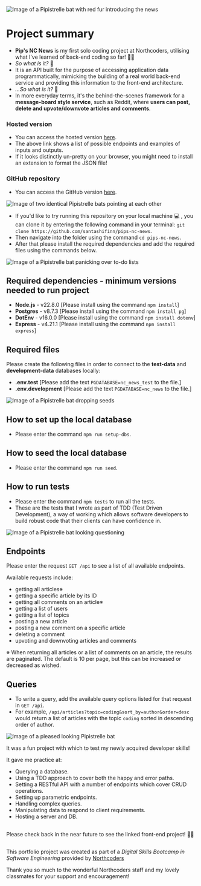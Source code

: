![Image of a Pipistrelle bat with red fur introducing the news](http://pipmurphy.com/nc-news-header.png)

# Project summary

- **Pip's NC News** is my first solo coding project at Northcoders, utilising what I've learned of back-end coding so far! 👩‍💻
- _So what is it?_ 🙋
- It is an API built for the purpose of accessing application data programmatically, mimicking the building of a real world back-end service and providing this information to the front-end architecture.
- _...So what is it?_ 🤔
- In more everyday terms, it's the behind-the-scenes framework for a **message-board style service**, such as Reddit, where **users can post, delete and upvote/downvote articles and comments**.

### Hosted version

- You can access the hosted version [here](https://pips-nc-news.onrender.com/api).
- The above link shows a list of possible endpoints and examples of inputs and outputs.
- If it looks distinctly un-pretty on your browser, you might need to install an extension to format the JSON file!

### GitHub repository

- You can access the GitHub version [here](https://github.com/santashifinn/pips-nc-news).

![Image of two identical Pipistrelle bats pointing at each other](http://pipmurphy.com/nc-news-clone.png)

- If you'd like to try running this repository on your local machine 💻 , you can clone it by entering the following command in your terminal: `git clone https://github.com/santashifinn/pips-nc-news`.
- Then navigate into the folder using the command `cd pips-nc-news`.
- After that please install the required dependencies and add the required files using the commands below.

![Image of a Pipistrelle bat panicking over to-do lists](http://pipmurphy.com/nc-news-requirements.png)

## Required dependencies - minimum versions needed to run project

- **Node.js** - v22.8.0 [Please install using the command `npm install`]
- **Postgres** - v8.7.3 [Please install using the command `npm install pg`]
- **DotEnv** - v16.0.0 [Please install using the command `npm install dotenv`]
- **Express** - v4.21.1 [Please install using the command `npm install express`]

## Required files

Please create the following files in order to connect to the **test-data** and **development-data** databases locally:

- **.env.test** [Please add the text `PGDATABASE=nc_news_test` to the file.]
- **.env.development** [Please add the text `PGDATABASE=nc_news` to the file.]

![Image of a Pipistrelle bat dropping seeds](http://pipmurphy.com/nc-news-setupseed.png)

## How to set up the local database

- Please enter the command `npm run setup-dbs`.

## How to seed the local database

- Please enter the command `npm run seed`.

## How to run tests

- Please enter the command `npm tests` to run all the tests.
- These are the tests that I wrote as part of TDD (Test Driven Development), a way of working which allows software developers to build robust code that their clients can have confidence in.

![Image of a Pipistrelle bat looking questioning](http://pipmurphy.com/nc-news-endpointsqueries.png)

## Endpoints

Please enter the request `GET /api` to see a list of all available endpoints.

Available requests include:

- getting all articles※
- getting a specific article by its ID
- getting all comments on an article※
- getting a list of users
- getting a list of topics
- posting a new article
- posting a new comment on a specific article
- deleting a comment
- upvoting and downvoting articles and comments

※ When returning all articles or a list of comments on an article, the results are paginated.
The default is 10 per page, but this can be increased or decreased as wished.

## Queries

- To write a query, add the available query options listed for that request in `GET /api`.
- For example, `/api/articles?topic=coding&sort_by=author&order=desc` would return a list of articles with the topic `coding` sorted in descending order of author.

![Image of a pleased looking Pipistrelle bat](http://pipmurphy.com/nc-news-why.png)

It was a fun project with which to test my newly acquired developer skills!

It gave me practice at:

- Querying a database.
- Using a TDD approach to cover both the happy and error paths.
- Setting a RESTful API with a number of endpoints which cover CRUD operations.
- Setting up parametric endpoints.
- Handling complex queries.
- Manipulating data to respond to client requirements.
- Hosting a server and DB.

##

Please check back in the near future to see the linked front-end project! 🔗🔗

##

This portfolio project was created as part of a _Digital Skills Bootcamp in Software Engineering_ provided by [Northcoders](https://northcoders.com/)

Thank you so much to the wonderful Northcoders staff and my lovely classmates for your support and encouragement!
